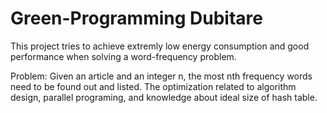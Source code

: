 # Green-Programming Dubitare

This project tries to achieve extremly low energy consumption and good performance when solving a word-frequency problem.

Problem:
Given an article and an integer n, the most nth frequency words need to be found out and listed.
The optimization related to algorithm design, parallel programing, and knowledge about ideal size of hash table.

